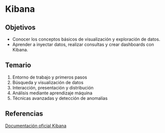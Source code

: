 # Kibana

## Objetivos

- Conocer los conceptos básicos de visualización y exploración de datos.
- Aprender a inyectar datos, realizar consultas y crear dashboards con Kibana.

## Temario

1. Entorno de trabajo y primeros pasos
2. Búsqueda y visualización de datos
3. Interacción, presentación y distribución
4. Análisis mediante aprendizaje máquina
5. Técnicas avanzadas y detección de anomalías

## Referencias

[Documentación oficial Kibana](https://www.elastic.co/guide/en/kibana/current/index.html)